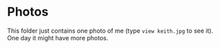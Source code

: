 # Photos

This folder just contains one photo of me (type `view keith.jpg` to see it). One
day it might have more photos.
